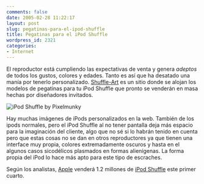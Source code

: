 ```yaml
---
comments: false
date: 2005-02-28 11:22:17
layout: post
slug: pegatinas-para-el-ipod-shuffle
title: Pegatinas para el iPod Shuffle
wordpress_id: 2321
categories:
- Internet
---
```


El reproductor está cumpliendo las expectativas de venta y genera _adeptos_ de todos los gustos, colores y edades. Tanto es así que ha desatado una manía por tenerlo personalizado. [Shuffle-Art](http://deviljiru.com/shuffleart/) es un sitio donde se alojan los modelos de pegatinas para tu iPod Shuffle que pronto se venderán en masa hechas por diseñadores invitados.





![iPod Shuffle by Pixelmunky](http://www.minid.net/images/ipodshuffleart.png)





Hay muchas imágenes de iPods personalizados en la web. También de los ipods normales, pero el iPod Shuffle al no tener pantalla deja más espacio para la imaginación del cliente, algo que no sé si lo habrán tenido en cuenta pero que estas cosas no se dan en otros reproductores ya que tienen una interface muy propia, colores extremadamente oscuros y hasta en el algunos casos sicodélicos plasmados en formas alienígenas. La forma propia del iPod lo hace más apto para este tipo de escraches.





Según los analistas, [Apple](http://www.apple.com) venderá 1.2 millones de [iPod Shuffle](http://www.apple.com/ipodshuffle/) este primer cuarto.




 
